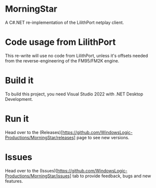 # MorningStar
A C#.NET re-implementation of the LilithPort netplay client.
# Code usage from LilithPort
This re-write will use no code from LilithPort, unless it's offsets needed from the reverse-engineering of the FM95/FM2K engine.
# Build it
To build this project, you need Visual Studio 2022 with .NET Desktop Development.
# Run it
Head over to the (Releases)[https://github.com/WindowsLogic-Productions/MorningStar/releases] page to see new versions.
# Issues
Head over to the (Issues)[https://github.com/WindowsLogic-Productions/MorningStar/issues] tab to provide feedback, bugs and new features.

